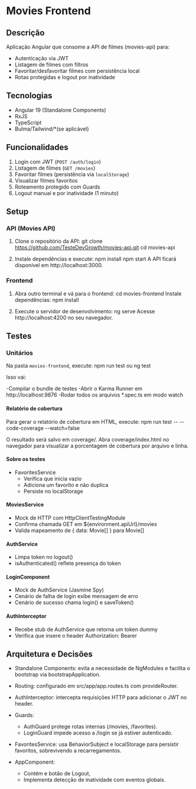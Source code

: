 # Movies Frontend

## Descrição
Aplicação Angular que consome a API de filmes (movies-api) para:
- Autenticação via JWT
- Listagem de filmes com filtros
- Favoritar/desfavoritar filmes com persistência local
- Rotas protegidas e logout por inatividade

## Tecnologias
- Angular 19 (Standalone Components)
- RxJS
- TypeScript
- Bulma/Tailwind/*(se aplicável)

## Funcionalidades
1. Login com JWT (`POST /auth/login`)
2. Listagem de filmes (`GET /movies`)
3. Favoritar filmes (persistência via `localStorage`)
4. Visualizar filmes favoritos
5. Roteamento protegido com Guards
6. Logout manual e por inatividade (1 minuto)

## Setup

### API (Movies API)
1. Clone o repositório da API:
   git clone https://github.com/TesteDevGrowth/movies-api.git
   cd movies-api

2. Instale dependências e execute:
npm install
npm start
A API ficará disponível em http://localhost:3000.

### Frontend
1. Abra outro terminal e vá para o frontend:
cd movies-frontend
Instale dependências:
npm install

2. Execute o servidor de desenvolvimento:
ng serve
Acesse http://localhost:4200 no seu navegador.

## Testes

### Unitários
Na pasta `movies-frontend`, execute:
npm run test ou ng test

Isso vai:

-Compilar o bundle de testes
-Abrir o Karma Runner em http://localhost:9876
-Rodar todos os arquivos *.spec.ts em modo watch

#### Relatório de cobertura
Para gerar o relatório de cobertura em HTML, execute:
npm run test -- --code-coverage --watch=false

O resultado será salvo em coverage/. Abra coverage/index.html no navegador para visualizar a porcentagem de cobertura por arquivo e linha.

#### Sobre os testes
- FavoritesService
    - Verifica que inicia vazio
    - Adiciona um favorito e não duplica
    - Persiste no localStorage

#### MoviesService
- Mock de HTTP com HttpClientTestingModule
- Confirma chamada GET em ${environment.apiUrl}/movies
- Valida mapeamento de { data: Movie[] } para Movie[]

#### AuthService
- Limpa token no logout()
- isAuthenticated() reflete presença do token

#### LoginComponent
- Mock de AuthService (Jasmine Spy)
- Cenário de falha de login exibe mensagem de erro
- Cenário de sucesso chama login() e saveToken()

#### AuthInterceptor
- Recebe stub de AuthService que retorna um token dummy
- Verifica que insere o header Authorization: Bearer <token>

## Arquitetura e Decisões

- Standalone Components: evita a necessidade de NgModules e facilita o bootstrap via bootstrapApplication.
- Routing: configurado em src/app/app.routes.ts com provideRouter.
- AuthInterceptor: intercepta requisições HTTP para adicionar o JWT no header.

- Guards:
    - AuthGuard protege rotas internas (/movies, /favorites).
    - LoginGuard impede acesso a /login se já estiver autenticado.
- FavoritesService: usa BehaviorSubject e localStorage para persistir favoritos, sobrevivendo a recarregamentos.

- AppComponent:
    - Contém <router-outlet> e botão de Logout,
    - Implementa detecção de inatividade com eventos globais.
